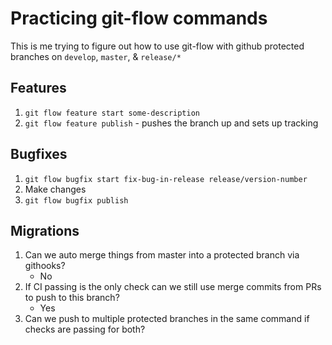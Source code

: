# Practicing git-flow commands

This is me trying to figure out how to use git-flow with github protected branches on `develop`, `master`, & `release/*`

## Features

1. `git flow feature start some-description`
1. `git flow feature publish` - pushes the branch up and sets up tracking

## Bugfixes

1. `git flow bugfix start fix-bug-in-release release/version-number`
1. Make changes
1. `git flow bugfix publish`

## Migrations

1. Can we auto merge things from master into a protected branch via githooks?
    - No
1. If CI passing is the only check can we still use merge commits from PRs to push to this branch?
    - Yes
1. Can we push to multiple protected branches in the same command if checks are passing for both?
